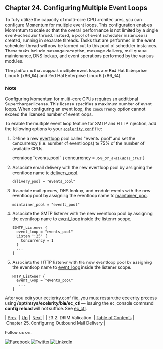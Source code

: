 ## Chapter 24. Configuring Multiple Event Loops

To fully utilize the capacity of multi-core CPU architectures, you can configure Momentum for multiple event loops. This configuration enables Momentum to scale so that the overall performance is not limited by a single event-scheduler thread. Instead, a pool of event scheduler instances is created, running in separate threads. Tasks that are performed in the event scheduler thread will now be farmed out to this pool of scheduler instances. These tasks include message reception, message delivery, mail queue maintenance, DNS lookup, and event operations performed by the various modules.

The platforms that support multiple event loops are Red Hat Enterprise Linux 5 (x86_64) and Red Hat Enterprise Linux 6 (x86_64).

### Note

Configuring Momentum for multi-core CPUs requires an additional Supercharger license. This license specifies a maximum number of event loops. When configuring an event loop, the `concurrency` option cannot exceed the licensed number of event loops.

To enable the multiple event loop feature for SMTP and HTTP injection, add the following options to your [`ecelerity.conf`](conf.ref.ecelerity.conf.php "15.6. ecelerity.conf File") file:

1.  Define a new [eventloop](config.ref.eventloop.php "eventloop") pool called "events_pool" and set the concurrency (i.e. number of event loops) to 75% of the number of available CPUs.

    eventloop "events_pool" {
      concurrency = *`75%_of_available_CPUs`*
    }
2.  Associate email delivery with the new eventloop pool by assigning the eventloop name to [delivery_pool](config.ref.delivery_pool.php "delivery_pool").

    `delivery_pool = "events_pool"`
3.  Associate mail queues, DNS lookup, and module events with the new eventloop pool by assigning the eventloop name to [maintainer_pool](config.ref.maintainer_pool.php "maintainer_pool").

    `maintainer_pool = "events_pool"`
4.  Associate the SMTP listener with the new eventloop pool by assigning the eventloop name to [event_loop](config.ref.event_loop.php "event_loop") inside the listener scope.

    ```
    ESMTP_Listener {
      event_loop = "events_pool"
      Listen ":25" {
        Concurrency = 1
      }
      ...
    }
    ```

5.  Associate the HTTP listener with the new eventloop pool by assigning the eventloop name to [event_loop](config.ref.event_loop.php "event_loop") inside the listener scope.

    ```
    HTTP_Listener {
      event_loop = "events_pool"
       ...
    }
    ```

After you edit your ecelerity.conf file, you must restart the ecelerity process using **/opt/msys/ecelerity/bin/ec_ctl** — issuing the ec_console command **config reload**        will not suffice. See [ec_ctl](executable.ec_ctl.php "ec_ctl").

| [Prev](using_dkim.validation.php)  | [Up](p.configuration.php) |  [Next](outbound_mail.php) |
| 23.2. DKIM Validation  | [Table of Contents](index.php) |  Chapter 25. Configuring Outbound Mail Delivery |

Follow us on:

[![Facebook](https://support.messagesystems.com/images/icon-facebook.png)](http://www.facebook.com/messagesystems) [![Twitter](https://support.messagesystems.com/images/icon-twitter.png)](http://twitter.com/#!/MessageSystems) [![LinkedIn](https://support.messagesystems.com/images/icon-linkedin.png)](http://www.linkedin.com/company/message-systems)